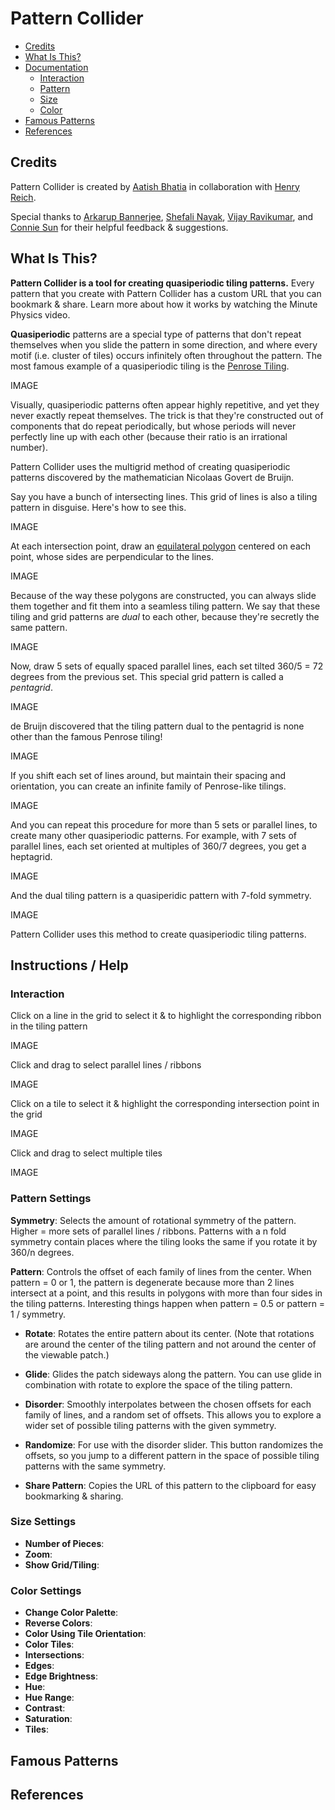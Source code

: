 # Pattern Collider

- [Credits](https://github.com/aatishb/patterncollider#credits)
- [What Is This?](https://github.com/aatishb/patterncollider#what-is-this)
- [Documentation](https://github.com/aatishb/patterncollider#instructions--help)
	- [Interaction](https://github.com/aatishb/patterncollider#interaction)
	- [Pattern](https://github.com/aatishb/patterncollider#pattern-settings)
	- [Size](https://github.com/aatishb/patterncollider#size)
	- [Color](https://github.com/aatishb/patterncollider#color)	
- [Famous Patterns](https://github.com/aatishb/patterncollider#famous-patterns)
- [References](https://github.com/aatishb/patterncollider#references)

## Credits

Pattern Collider is created by [Aatish Bhatia](https://aatishb.com/) in collaboration with [Henry Reich](https://www.minutephysics.com/).

Special thanks to [Arkarup Bannerjee](https://www.arkarup.com/), [Shefali Nayak](https://shefalinayak.com/), [Vijay Ravikumar](https://this-vijay.github.io/), and [Connie Sun](https://www.cartoonconnie.com/) for their helpful feedback & suggestions.

## What Is This?

**Pattern Collider is a tool for creating quasiperiodic tiling patterns.** Every pattern that you create with Pattern Collider has a custom URL that you can bookmark & share. Learn more about how it works by watching the Minute Physics video.

**Quasiperiodic** patterns are a special type of patterns that don't repeat themselves when you slide the pattern in some direction, and where every motif (i.e. cluster of tiles) occurs infinitely often throughout the pattern. The most famous example of a quasiperiodic tiling is the [Penrose Tiling](https://en.wikipedia.org/wiki/Penrose_tiling).

IMAGE

Visually, quasiperiodic patterns often appear highly repetitive, and yet they never exactly repeat themselves. The trick is that they're constructed out of components that do repeat periodically, but whose periods will never perfectly line up with each other (because their ratio is an irrational number).

Pattern Collider uses the multigrid method of creating quasiperiodic patterns discovered by the mathematician Nicolaas Govert de Bruijn. 

Say you have a bunch of intersecting lines. This grid of lines is also a tiling pattern in disguise. Here's how to see this.

IMAGE

At each intersection point, draw an [equilateral polygon](https://en.wikipedia.org/wiki/Equilateral_polygon) centered on each point, whose sides are perpendicular to the lines.

IMAGE

Because of the way these polygons are constructed, you can always slide them together and fit them into a seamless tiling pattern. We say that these tiling and grid patterns are *dual* to each other, because they're secretly the same pattern.

IMAGE

Now, draw 5 sets of equally spaced parallel lines, each set tilted 360/5 = 72 degrees from the previous set. This special grid pattern is called a *pentagrid*.

IMAGE

de Bruijn discovered that the tiling pattern dual to the pentagrid is none other than the famous Penrose tiling!

IMAGE

If you shift each set of lines around, but maintain their spacing and orientation, you can create an infinite family of Penrose-like tilings.

IMAGE

And you can repeat this procedure for more than 5 sets or parallel lines, to create many other quasiperiodic patterns. For example, with 7 sets of parallel lines, each set oriented at multiples of 360/7 degrees, you get a heptagrid.

IMAGE

And the dual tiling pattern is a quasiperidic pattern with 7-fold symmetry.

IMAGE

Pattern Collider uses this method to create quasiperiodic tiling patterns.

## Instructions / Help

### Interaction

Click on a line in the grid to select it & to highlight the corresponding ribbon in the tiling pattern

IMAGE

Click and drag to select parallel lines / ribbons

IMAGE

Click on a tile to select it & highlight the corresponding intersection point in the grid

IMAGE

Click and drag to select multiple tiles

IMAGE

### Pattern Settings

**Symmetry**: Selects the amount of rotational symmetry of the pattern. Higher = more sets of parallel lines / ribbons. Patterns with a n fold symmetry contain places where the tiling looks the same if you rotate it by 360/n degrees.

**Pattern**: Controls the offset of each family of lines from the center. When pattern = 0 or 1, the pattern is degenerate because more than 2 lines intersect at a point, and this results in polygons with more than four sides in the tiling patterns. Interesting things happen when pattern = 0.5 or pattern = 1 / symmetry.

- **Rotate**: Rotates the entire pattern about its center. (Note that rotations are around the center of the tiling pattern and not around the center of the viewable patch.)

- **Glide**: Glides the patch sideways along the pattern. You can use glide in combination with rotate to explore the space of the tiling pattern.

- **Disorder**: Smoothly interpolates between the chosen offsets for each family of lines, and a random set of offsets. This allows you to explore a wider set of possible tiling patterns with the given symmetry. 

- **Randomize**: For use with the disorder slider. This button randomizes the offsets, so you jump to a different pattern in the space of possible tiling patterns with the same symmetry.

- **Share Pattern**: Copies the URL of this pattern to the clipboard for easy bookmarking & sharing.

### Size Settings

- **Number of Pieces**: 
- **Zoom**:
- **Show Grid/Tiling**:

### Color Settings

- **Change Color Palette**:
- **Reverse Colors**:
- **Color Using Tile Orientation**:
- **Color Tiles**: 
- **Intersections**: 
- **Edges**: 
- **Edge Brightness**: 
- **Hue**: 
- **Hue Range**: 
- **Contrast**: 
- **Saturation**: 
- **Tiles**: 

## Famous Patterns

## References